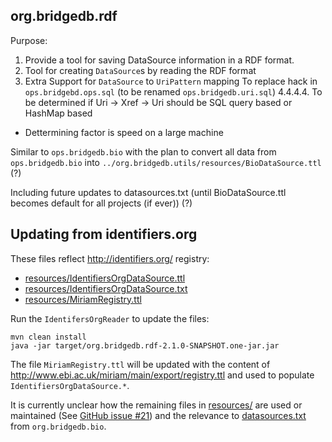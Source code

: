 org.bridgedb.rdf
-----------------

Purpose:
1. Provide a tool for saving DataSource information in a RDF format.
2. Tool for creating `DataSource`s by reading the RDF format
3. Extra Support for `DataSource` to `UriPattern` mapping
    To replace hack in `ops.bridgebd.ops.sql` (to be renamed `ops.bridgedb.uri.sql`)
4.4.4.4. To be determined if Uri -> Xref -> Uri should be SQL query based or HashMap based
  * Dettermining factor is speed on a large machine

Similar to `ops.bridgedb.bio` with the plan to convert all data from `ops.bridgedb.bio` into 
`../org.bridgedb.utils/resources/BioDataSource.ttl` (?)

Including future updates to datasources.txt (until BioDataSource.ttl becomes default for all projects (if ever)) (?)

## Updating from identifiers.org


These files reflect http://identifiers.org/ registry:

* [resources/IdentifiersOrgDataSource.ttl](resources/IdentifiersOrgDataSource.ttl)
* [resources/IdentifiersOrgDataSource.txt](resources/IdentifiersOrgDataSource.txt)
* [resources/MiriamRegistry.ttl](resources/MiriamRegistry.ttl)

Run the `IdentifersOrgReader` to update the files:

    mvn clean install
    java -jar target/org.bridgedb.rdf-2.1.0-SNAPSHOT.one-jar.jar


The file `MiriamRegistry.ttl` will be updated with the
content of http://www.ebi.ac.uk/miriam/main/export/registry.ttl
and used to populate `IdentifiersOrgDataSource.*`.

It is currently unclear how the remaining files in [resources/](resources/)
are used or maintained (See [GitHub issue #21](https://github.com/bridgedb/BridgeDb/issues/21))
and the relevance to [datasources.txt](../org.bridgedb.bio/resources/org/bridgedb/bio/datasources.txt)
from `org.bridgedb.bio`.


